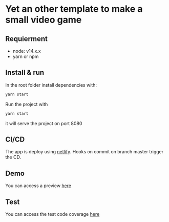 # Yet an other template to make a small video game

## Requierment
 - node: v14.x.x
 - yarn or npm

## Install & run

In the root folder install dependencies with:
```bash
yarn start
```
Run the project with 
```bash
yarn start
```
it will serve the project on port 8080

## CI/CD
The app is deploy using [netlify](https://www.netlify.com/). Hooks on commit on branch master trigger the CD.
## Demo
You can access a preview [here](https://the-game-project.netlify.app/)

## Test
You can access the test code coverage [here](https://brendiche.github.io/the-game-project/)